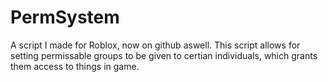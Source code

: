 # PermSystem
A script I made for Roblox, now on github aswell. This script allows for setting permissable groups to be given to certian individuals, which grants them access to things in game.
